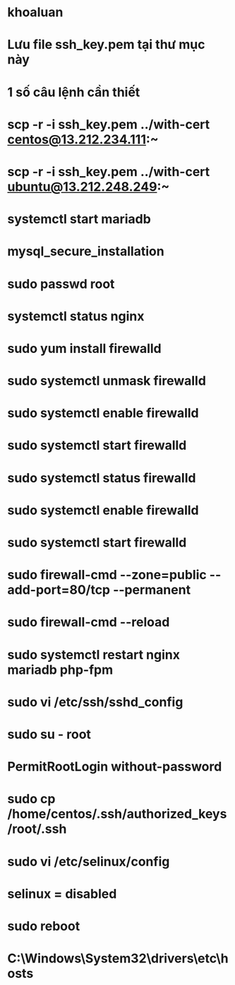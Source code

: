 # khoaluan
# Lưu file ssh_key.pem tại thư mục này

# 1 số câu lệnh cần thiết
# scp -r -i ssh_key.pem ../with-cert centos@13.212.234.111:~
# scp -r -i ssh_key.pem ../with-cert ubuntu@13.212.248.249:~
# 
# systemctl start mariadb
# mysql_secure_installation
# sudo passwd root
# systemctl status nginx
# sudo yum install firewalld
# sudo systemctl unmask firewalld
# sudo systemctl enable firewalld
# sudo systemctl start firewalld
# sudo systemctl status firewalld
# sudo systemctl enable firewalld
# sudo systemctl start firewalld
# sudo firewall-cmd --zone=public --add-port=80/tcp --permanent
# sudo firewall-cmd --reload
# sudo systemctl restart nginx mariadb php-fpm
# 
# sudo vi /etc/ssh/sshd_config
# sudo su - root
# PermitRootLogin without-password
# sudo cp /home/centos/.ssh/authorized_keys /root/.ssh
# 
# sudo vi /etc/selinux/config
# selinux = disabled
# sudo reboot
# 
# C:\Windows\System32\drivers\etc\hosts